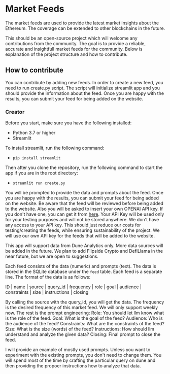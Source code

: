 # Market Feeds
The market feeds are used to provide the latest market insights about the Ethereum. The coverage can be extended to other blockchains in the future.

This should be an open-source project which will welcome any contributions from the community. The goal is to provide a reliable, accurate and insightfull market feeds for the community. Below is explanation of the project structure and how to contribute. 

## How to contribute
You can contribute by adding new feeds. In order to create a new feed, you need to run create.py script. The script will initialize streamlit app and you should provide the information about the feed. Once you are happy with the results, you can submit your feed for being added on the website.

### Creator
Before you start, make sure you have the following installed:
- Python 3.7 or higher
- Streamlit

To install streamlit, run the following command:
- `pip install streamlit`

Then after you clone the repository, run the following command to start the app if you are in the root directory:
- `streamlit run create.py`

You will be prompted to provide the data and prompts about the feed. Once you are happy with the results, you can submit your feed for being added on the website. 
Be aware that the feed will be reviewed before being added to the website. 
Also you will be asked to insert your own OPENAI API key. If you don't have one, you can get it from [here](https://beta.openai.com/). Your API Key will be used only for your testing purposes and will not be stored anywhere. We don't have any access to your API key. This should just reduce our costs for testing/creating the feeds, while ensuring sustainability of the project. We will use our own API key for the feeds that will be added to the website.  

This app will support data from Dune Analytics only. More data sources will be added in the future. We plan to add Flipside Crypto and DefiLlama in the near future, but we are open to suggestions.


Each feed consists of the data (numeric) and prompts (text). The data is stored in the SQLite database under the `feed` table. Each feed is a separate line. The format of the data is as follows:

ID | name | source | query_id | frequency | role | goal | audience | constraints | size | instructions | closing 

By calling the source with the query_id, you will get the data. The frequency is the desired frequency of this market feed. We will only support weekly now. The rest is the prompt engineering: 
Role: You should let llm know what is the role of the feed.
Goal: What is the goal of the feed?
Audience: Who is the audience of the feed?
Constraints: What are the constraints of the feed?
Size: What is the size (words) of the feed?
Instructions: How should llm understand and analyze the given data?
Closing: Final prompt to close the feed.

I will provide an example of mostly used prompts. Unless you want to experiment with the existing prompts, you don't need to change them. You will spend most of the time by crafting the particular query on dune and then providing the propoer instructions how to analyze that data. 

```

```
